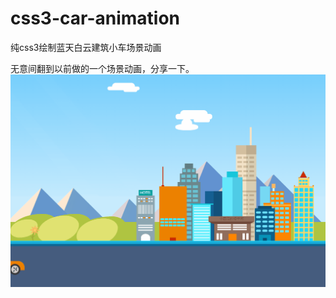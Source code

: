 # css3-car-animation
纯css3绘制蓝天白云建筑小车场景动画

无意间翻到以前做的一个场景动画，分享一下。
![image](https://github.com/dashu666/css3-car-animation/blob/master/images/%E5%8A%A8%E7%94%BB.gif)
